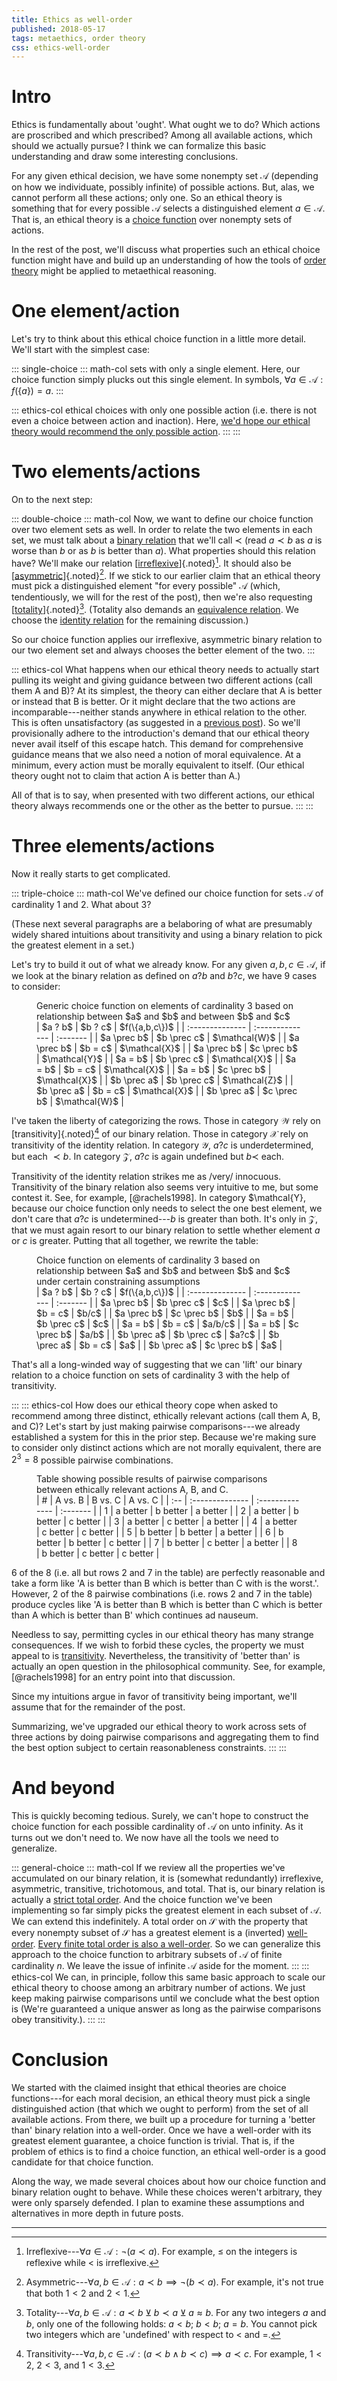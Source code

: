 ```yaml
---
title: Ethics as well-order
published: 2018-05-17
tags: metaethics, order theory
css: ethics-well-order
---
```


# Intro

Ethics is fundamentally about 'ought'. What ought we to do? Which actions are proscribed and which prescribed? Among all available actions, which should we actually pursue? I think we can formalize this basic understanding and draw some interesting conclusions.

For any given ethical decision, we have some nonempty set $\mathcal{A}$ (depending on how we individuate, possibly infinite) of possible actions. But, alas, we cannot perform all these actions; only one. So an ethical theory is something that for every possible $\mathcal{A}$ selects a distinguished element $a \in \mathcal{A}$. That is, an ethical theory is a [choice function](https://en.wikipedia.org/wiki/Choice_function) over nonempty sets of actions.

In the rest of the post, we'll discuss what properties such an ethical choice function might have and build up an understanding of how the tools of [order theory](https://en.wikipedia.org/wiki/Order_theory) might be applied to metaethical reasoning.

<!--more-->

# One element/action

Let's try to think about this ethical choice function in a little more detail. We'll start with the simplest case:

::: single-choice
::: math-col
sets with only a single element. Here, our choice function simply plucks out this single element. In symbols, $\forall a \in \mathcal{A} : f(\{a\}) = a$.
:::

::: ethics-col
ethical choices with only one possible action (i.e. there is not even a choice between action and inaction). Here, [we'd hope our ethical theory would recommend the only possible action](https://en.wikipedia.org/wiki/Ought_implies_can).
:::
:::

# Two elements/actions

On to the next step:

::: double-choice
::: math-col
Now, we want to define our choice function over two element sets as well. In order to relate the two elements in each set, we must talk about a [binary relation](https://en.wikipedia.org/wiki/Binary_relation) that we'll call $\prec$ (read $a \prec b$ as $a$ is worse than $b$ or as $b$ is better than $a$). What properties should this relation have? We'll make our relation [[irreflexive](https://en.wikipedia.org/wiki/Reflexive_relation)]{.noted}[^irreflexive]. It should also be [[asymmetric](https://en.wikipedia.org/wiki/Asymmetric_relation)]{.noted}[^asymmetric]. If we stick to our earlier claim that an ethical theory must pick a distinguished element "for every possible" $\mathcal{A}$ (which, tendentiously, we will for the rest of the post), then we're also requesting [[totality](https://en.wikipedia.org/wiki/Serial_relation)]{.noted}[^totality]. (Totality also demands an [equivalence relation](https://en.wikipedia.org/wiki/Equivalence_relation). We choose the [identity relation](https://en.wikipedia.org/wiki/Equality_(mathematics)) for the remaining discussion.)

So our choice function applies our irreflexive, asymmetric binary relation to our two element set and always chooses the better element of the two.
:::

::: ethics-col
What happens when our ethical theory needs to actually start pulling its weight and giving guidance between two different actions (call them A and B)? At its simplest, the theory can either declare that A is better or instead that B is better. Or it might declare that the two actions are incomparable---neither stands anywhere in ethical relation to the other. This is often unsatisfactory (as suggested in a [previous post](/posts/pareto-examples/)). So we'll provisionally adhere to the introduction's demand that our ethical theory never avail itself of this escape hatch. This demand for comprehensive guidance means that we also need a notion of moral equivalence. At a minimum, every action must be morally equivalent to itself. (Our ethical theory ought not to claim that action A is better than A.)

All of that is to say, when presented with two different actions, our ethical theory always recommends one or the other as the better to pursue.
:::
:::

# Three elements/actions

Now it really starts to get complicated.

::: triple-choice
::: math-col
We've defined our choice function for sets $\mathcal{A}$ of cardinality $1$ and $2$. What about $3$?

(These next several paragraphs are a belaboring of what are presumably widely shared intuitions about transitivity and using a binary relation to pick the greatest element in a set.)

Let's try to build it out of what we already know. For any given $a, b, c \in \mathcal{A}$, if we look at the binary relation as defined on $a ? b$ and $b ? c$, we have 9 cases to consider:

<figure>
<figcaption>Generic choice function on elements of cardinality 3 based on relationship between $a$ and $b$ and between $b$ and $c$</figcaption>
| $a ? b$         | $b ? c$         | $f(\{a,b,c\})$ |
| :-------------- | :-------------- | :-------       |
| $a \prec b$     | $b \prec c$     | $\mathcal{W}$  |
| $a \prec b$     | $b = c$         | $\mathcal{X}$  |
| $a \prec b$     | $c \prec b$     | $\mathcal{Y}$  |
| $a = b$         | $b \prec c$     | $\mathcal{X}$  |
| $a = b$         | $b = c$         | $\mathcal{X}$  |
| $a = b$         | $c \prec b$     | $\mathcal{X}$  |
| $b \prec a$     | $b \prec c$     | $\mathcal{Z}$  |
| $b \prec a$     | $b = c$         | $\mathcal{X}$  |
| $b \prec a$     | $c \prec b$     | $\mathcal{W}$  |
</figure>


I've taken the liberty of categorizing the rows. Those in category $\mathcal{W}$ rely on [transitivity]{.noted}[^transitivity] of our binary relation. Those in category $\mathcal{X}$ rely on transitivity of the identity relation. In category $\mathcal{Y}$, $a ? c$ is underdetermined, but each $\prec b$. In category $\mathcal{Z}$, $a ? c$ is again undefined but $b \prec$ each.

Transitivity of the identity relation strikes me as /very/ innocuous. Transitivity of the binary relation also seems very intuitive to me, but some contest it. See, for example, [@rachels1998]. In category $\mathcal{Y}, because our choice function only needs to select the one best element, we don't care that $a ? c$ is undetermined---$b$ is greater than both. It's only in $\mathcal{Z}$, that we must again resort to our binary relation to settle whether element $a$ or $c$ is greater. Putting that all together, we rewrite the table:

<figure>
<figcaption>Choice function on elements of cardinality 3 based on relationship between $a$ and $b$ and between $b$ and $c$ under certain constraining assumptions</figcaption>
| $a ? b$         | $b ? c$         | $f(\{a,b,c\})$ |
| :-------------- | :-------------- | :-------       |
| $a \prec b$     | $b \prec c$     | $c$            |
| $a \prec b$     | $b = c$         | $b/c$          |
| $a \prec b$     | $c \prec b$     | $b$            |
| $a = b$         | $b \prec c$     | $c$            |
| $a = b$         | $b = c$         | $a/b/c$        |
| $a = b$         | $c \prec b$     | $a/b$          |
| $b \prec a$     | $b \prec c$     | $a?c$          |
| $b \prec a$     | $b = c$         | $a$            |
| $b \prec a$     | $c \prec b$     | $a$            |
</figure>


That's all a long-winded way of suggesting that we can 'lift' our binary relation to a choice function on sets of cardinality 3 with the help of transitivity.

:::
::: ethics-col
How does our ethical theory cope when asked to recommend among three distinct, ethically relevant actions (call them A, B, and C)? Let's start by just making pairwise comparisons---we already established a system for this in the prior step. Because we're making sure to consider only distinct actions which are not morally equivalent, there are $2^3 = 8$ possible pairwise combinations.

<figure>
<figcaption>Table showing possible results of pairwise comparisons between ethically relevant actions A, B, and C.</figcaption>
|   # | A vs. B         | B vs. C         | A vs. C  |
| :-- | :-------------- | :-------------- | :------- |
|   1 | a better        | b better        | a better |
|   2 | a better        | b better        | c better |
|   3 | a better        | c better        | a better |
|   4 | a better        | c better        | c better |
|   5 | b better        | b better        | a better |
|   6 | b better        | b better        | c better |
|   7 | b better        | c better        | a better |
|   8 | b better        | c better        | c better |
</figure>

6 of the 8 (i.e. all but rows 2 and 7 in the table) are perfectly reasonable and take a form like 'A is better than B which is better than C with is the worst.'. However, 2 of the 8 pairwise combinations (i.e. rows 2 and 7 in the table) produce cycles like 'A is better than B which is better than C which is better than A which is better than B' which continues ad nauseum.

Needless to say, permitting cycles in our ethical theory has many strange consequences. If we wish to forbid these cycles, the property we must appeal to is [transitivity](https://en.wikipedia.org/wiki/Transitive_relation). Nevertheless, the transitivity of 'better than' is actually an open question in the philosophical community. See, for example, [@rachels1998] for an entry point into that discussion.

Since my intuitions argue in favor of transitivity being important, we'll assume that for the remainder of the post.

Summarizing, we've upgraded our ethical theory to work across sets of three actions by doing pairwise comparisons and aggregating them to find the best option subject to certain reasonableness constraints.
:::
:::

# And beyond

This is quickly becoming tedious. Surely, we can't hope to construct the choice function for each possible cardinality of $\mathcal{A}$ on unto infinity. As it turns out we don't need to. We now have all the tools we need to generalize.

::: general-choice
::: math-col
If we review all the properties we've accumulated on our binary relation, it is (somewhat redundantly) irreflexive, asymmetric, transitive, trichotomous, and total. That is, our binary relation is actually a [strict total order](https://en.wikipedia.org/wiki/Total_order#Strict_total_order). And the choice function we've been implementing so far simply picks the greatest element in each subset of $\mathcal{A}$. We can extend this indefinitely. A total order on $\mathcal{S}$ with the property that every nonempty subset of $\mathcal{S}$ has a greatest element is a (inverted) [well-order](https://en.wikipedia.org/wiki/Well-order). [Every finite total order is also a well-order](https://proofwiki.org/wiki/Finite_Totally_Ordered_Set_is_Well-Ordered). So we can generalize this approach to the choice function to arbitrary subsets of $\mathcal{A}$ of finite cardinality $n$. We leave the issue of infinite $\mathcal{A}$ aside for the moment.
:::
::: ethics-col
We can, in principle, follow this same basic approach to scale our ethical theory to choose among an arbitrary number of actions. We just keep making pairwise comparisons until we conclude what the best option is (We're guaranteed a unique answer as long as the pairwise comparisons obey transitivity.).
:::
:::

# Conclusion

We started with the claimed insight that ethical theories are choice functions---for each moral decision, an ethical theory must pick a single distinguished action (that which we ought to perform) from the set of all available actions. From there, we built up a procedure for turning a 'better than' binary relation into a well-order. Once we have a well-order with its greatest element guarantee, a choice function is trivial. That is, if the problem of ethics is to find a choice function, an ethical well-order is a good candidate for that choice function.

Along the way, we made several choices about how our choice function and binary relation ought to behave. While these choices weren't arbitrary, they were only sparsely defended. I plan to examine these assumptions and alternatives in more depth in future posts.

[^irreflexive]: Irreflexive---$\forall a \in \mathcal{A} : \neg \left(a \prec a\right)$. For example, $\leq$ on the integers is reflexive while $\lt$ is irreflexive.
[^asymmetric]: Asymmetric---$\forall a, b \in \mathcal{A} : a \prec b \implies \neg \left(b \prec a\right)$. For example, it's not true that both $1 < 2$ and $2 < 1$.
[^totality]: Totality---$\forall a, b \in \mathcal{A} : a \prec b \veebar b \prec a \veebar a \approx b$. For any two integers $a$ and $b$, only one of the following holds: $a < b$; $b < b$; $a = b$. You cannot pick two integers which are 'undefined' with respect to $<$ and $=$.
[^transitivity]: Transitivity---$\forall a, b, c \in \mathcal{A} : \left(a \prec b \land b \prec c\right) \implies a \prec c$. For example, $1 < 2$, $2 < 3$, and $1 < 3$.

<hr class="references">

